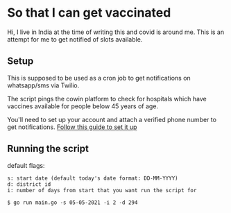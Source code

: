 # So that I can get vaccinated

Hi, I live in India at the time of writing this and covid is around me.
This is an attempt for me to get notified of slots available.

## Setup
This is supposed to be used as a cron job to get notifications on 
whatsapp/sms via Twilio. 

The script pings the cowin platform to check for hospitals which
have vaccines available for people below 45 years of age.

You'll need to set up your account and attach a verified phone 
number to get notifications.
[Follow this guide to set it up](https://www.twilio.com/docs/sms/send-messages#send-an-sms-with-twilios-api)

## Running the script
default flags:
```
s: start date (default today's date format: DD-MM-YYYY)
d: district id
i: number of days from start that you want run the script for
```


```
$ go run main.go -s 05-05-2021 -i 2 -d 294 
```